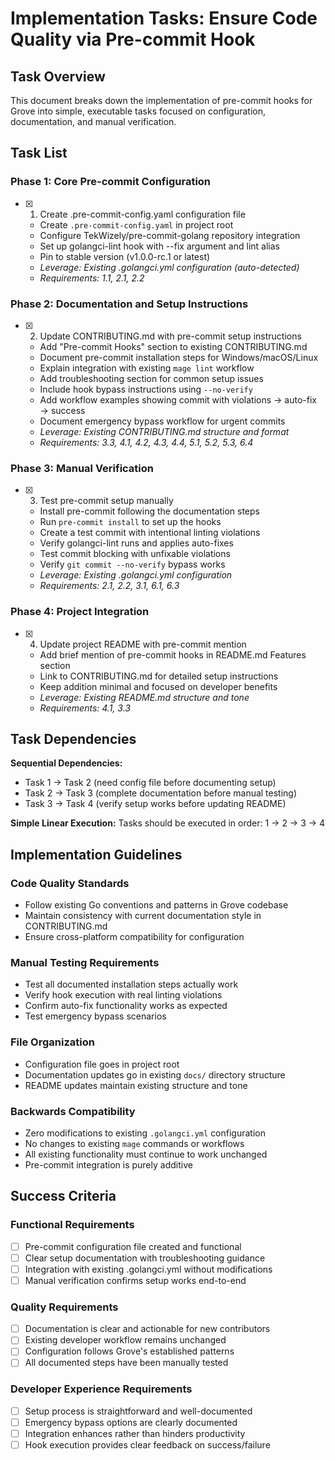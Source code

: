 # Implementation Tasks: Ensure Code Quality via Pre-commit Hook

## Task Overview

This document breaks down the implementation of pre-commit hooks for Grove into simple, executable tasks focused on configuration, documentation, and manual verification.

## Task List

### Phase 1: Core Pre-commit Configuration

- [x]   1. Create .pre-commit-config.yaml configuration file
    - Create `.pre-commit-config.yaml` in project root
    - Configure TekWizely/pre-commit-golang repository integration
    - Set up golangci-lint hook with --fix argument and lint alias
    - Pin to stable version (v1.0.0-rc.1 or latest)
    - _Leverage: Existing .golangci.yml configuration (auto-detected)_
    - _Requirements: 1.1, 2.1, 2.2_

### Phase 2: Documentation and Setup Instructions

- [x]   2. Update CONTRIBUTING.md with pre-commit setup instructions
    - Add "Pre-commit Hooks" section to existing CONTRIBUTING.md
    - Document pre-commit installation steps for Windows/macOS/Linux
    - Explain integration with existing `mage lint` workflow
    - Add troubleshooting section for common setup issues
    - Include hook bypass instructions using `--no-verify`
    - Add workflow examples showing commit with violations → auto-fix → success
    - Document emergency bypass workflow for urgent commits
    - _Leverage: Existing CONTRIBUTING.md structure and format_
    - _Requirements: 3.3, 4.1, 4.2, 4.3, 4.4, 5.1, 5.2, 5.3, 6.4_

### Phase 3: Manual Verification

- [x]   3. Test pre-commit setup manually
    - Install pre-commit following the documentation steps
    - Run `pre-commit install` to set up the hooks
    - Create a test commit with intentional linting violations
    - Verify golangci-lint runs and applies auto-fixes
    - Test commit blocking with unfixable violations
    - Verify `git commit --no-verify` bypass works
    - _Leverage: Existing .golangci.yml configuration_
    - _Requirements: 2.1, 2.2, 3.1, 6.1, 6.3_

### Phase 4: Project Integration

- [x]   4. Update project README with pre-commit mention
    - Add brief mention of pre-commit hooks in README.md Features section
    - Link to CONTRIBUTING.md for detailed setup instructions
    - Keep addition minimal and focused on developer benefits
    - _Leverage: Existing README.md structure and tone_
    - _Requirements: 4.1, 3.3_

## Task Dependencies

**Sequential Dependencies:**

- Task 1 → Task 2 (need config file before documenting setup)
- Task 2 → Task 3 (complete documentation before manual testing)
- Task 3 → Task 4 (verify setup works before updating README)

**Simple Linear Execution:**
Tasks should be executed in order: 1 → 2 → 3 → 4

## Implementation Guidelines

### Code Quality Standards

- Follow existing Go conventions and patterns in Grove codebase
- Maintain consistency with current documentation style in CONTRIBUTING.md
- Ensure cross-platform compatibility for configuration

### Manual Testing Requirements

- Test all documented installation steps actually work
- Verify hook execution with real linting violations
- Confirm auto-fix functionality works as expected
- Test emergency bypass scenarios

### File Organization

- Configuration file goes in project root
- Documentation updates go in existing `docs/` directory structure
- README updates maintain existing structure and tone

### Backwards Compatibility

- Zero modifications to existing `.golangci.yml` configuration
- No changes to existing `mage` commands or workflows
- All existing functionality must continue to work unchanged
- Pre-commit integration is purely additive

## Success Criteria

### Functional Requirements

- [ ] Pre-commit configuration file created and functional
- [ ] Clear setup documentation with troubleshooting guidance
- [ ] Integration with existing .golangci.yml without modifications
- [ ] Manual verification confirms setup works end-to-end

### Quality Requirements

- [ ] Documentation is clear and actionable for new contributors
- [ ] Existing developer workflow remains unchanged
- [ ] Configuration follows Grove's established patterns
- [ ] All documented steps have been manually tested

### Developer Experience Requirements

- [ ] Setup process is straightforward and well-documented
- [ ] Emergency bypass options are clearly documented
- [ ] Integration enhances rather than hinders productivity
- [ ] Hook execution provides clear feedback on success/failure
